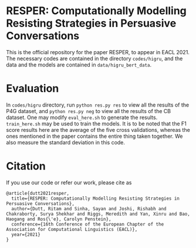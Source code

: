 # RESPER: Computationally Modelling Resisting Strategies in Persuasive Conversations

This is the official repository for the paper RESPER, to appear in EACL 2021. The necessary codes are contained in the directory `codes/higru`, and the data and the models are contained in `data/higru_bert_data`.

# Evaluation
In `codes/higru` directory, run `python res.py res` to view all the results of the P4G dataset, and `python res.py neg` to view all the results of the CB dataset. One may modify `eval_here.sh` to generate the results. `train_here.sh` may be used to train the models. It is to be noted that the F1 score results here are the average of the five cross validations, whereas the ones mentioned in the paper contains the entire thing taken together. We also measure the standard deviation in this code.

# Citation
If you use our code or refer our work, please cite as 

```
@article{dutt2021resper,
  title={RESPER: Computationally Modelling Resisting Strategies in Persuasive Conversations},
  author={Dutt, Ritam and Sinha, Sayan and Joshi, Rishabh and Chakraborty, Surya Shekhar and Riggs, Meredith and Yan, Xinru and Bao, Haogang and Ros{\'e}, Carolyn Penstein},
  conference={16th Conference of the European Chapter of the Association for Computational Linguistics (EACL)},
  year={2021}
}
```
